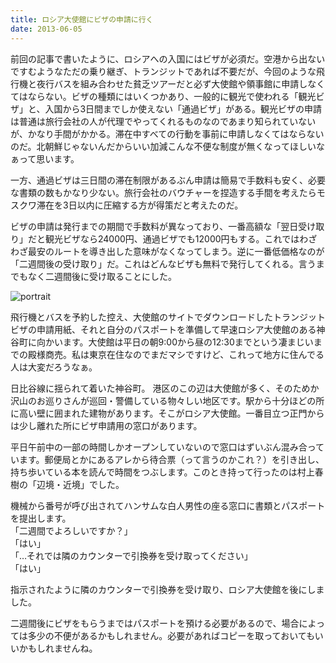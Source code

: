 ```yaml
---
title: ロシア大使館にビザの申請に行く
date: 2013-06-05
---
```


前回の記事で書いたように、ロシアへの入国にはビザが必須だ。空港から出ないですむようなただの乗り継ぎ、トランジットであれば不要だが、今回のような飛行機と夜行バスを組み合わせた貧乏ツアーだと必ず大使館や領事館に申請しなくてはならない。ビザの種類にはいくつかあり、一般的に観光で使われる「観光ビザ」と、入国から3日間までしか使えない「通過ビザ」がある。観光ビザの申請は普通は旅行会社の人が代理でやってくれるものなのであまり知られていないが、かなり手間がかかる。滞在中すべての行動を事前に申請しなくてはならないのだ。北朝鮮じゃないんだからいい加減こんな不便な制度が無くなってほしいなぁって思います。

一方、通過ビザは三日間の滞在制限があるぶん申請は簡易で手数料も安く、必要な書類の数もかなり少ない。旅行会社のバウチャーを捏造する手間を考えたらモスクワ滞在を3日以内に圧縮する方が得策だと考えたのだ。

ビザの申請は発行までの期間で手数料が異なっており、一番高額な「翌日受け取り」だと観光ビザなら24000円、通過ビザでも12000円もする。これではわざわざ最安のルートを導き出した意味がなくなってしまう。逆に一番低価格なのが「二週間後の受け取り」だ。これはどんなビザも無料で発行してくれる。言うまでもなく二週間後に受け取ることにした。

![portrait](https://photos.xar.sh/17180792520_0b66de3570_o.jpg)

飛行機とバスを予約した控え、大使館のサイトでダウンロードしたトランジットビザの申請用紙、それと自分のパスポートを準備して早速ロシア大使館のある神谷町に向かいます。大使館は平日の朝9:00から昼の12:30までという凄まじいまでの殿様商売。私は東京在住なのでまだマシですけど、これって地方に住んでる人は大変だろうなぁ。

日比谷線に揺られて着いた神谷町。
港区のこの辺は大使館が多く、そのためか沢山のお巡りさんが巡回・警備している物々しい地区です。駅から十分ほどの所に高い壁に囲まれた建物があります。そこがロシア大使館。一番目立つ正門からは少し離れた所にビザ申請用の窓口があります。


平日午前中の一部の時間しかオープンしていないので窓口はずいぶん混み合っています。郵便局とかにあるアレから待合票（って言うのかこれ？）を引き出し、持ち歩いている本を読んで時間をつぶします。このとき持って行ったのは村上春樹の「辺境・近境」でした。

機械から番号が呼び出されてハンサムな白人男性の座る窓口に書類とパスポートを提出します。<br>
「二週間でよろしいですか？」<br>
「はい」<br>
「…それでは隣のカウンターで引換券を受け取ってください」<br>
「はい」

指示されたように隣のカウンターで引換券を受け取り、ロシア大使館を後にしました。


二週間後にビザをもらうまではパスポートを預ける必要があるので、場合によっては多少の不便があるかもしれません。必要があればコピーを取っておいてもいいかもしれませんね。
